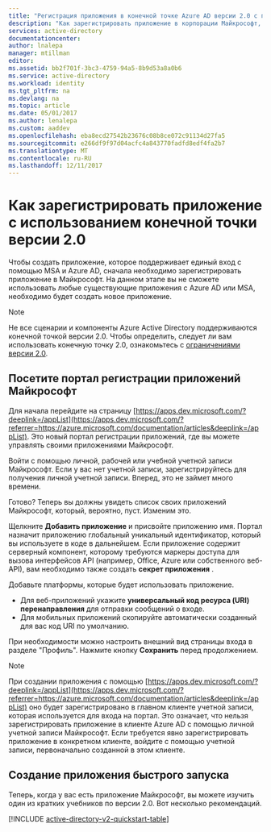 ```yaml
---
title: "Регистрация приложения в конечной точке Azure AD версии 2.0 с помощью портала | Документация Майкрософт"
description: "Как зарегистрировать приложение в корпорации Майкрософт, чтобы реализовать вход и доступ к службам Майкрософт с помощью конечной точки версии 2.0."
services: active-directory
documentationcenter: 
author: lnalepa
manager: mtillman
editor: 
ms.assetid: bb2f701f-3bc3-4759-94a5-8b9d53a8a0b6
ms.service: active-directory
ms.workload: identity
ms.tgt_pltfrm: na
ms.devlang: na
ms.topic: article
ms.date: 05/01/2017
ms.author: lenalepa
ms.custom: aaddev
ms.openlocfilehash: eba8ecd27542b23676c08b8ce072c91134d27fa5
ms.sourcegitcommit: e266df9f97d04acfc4a843770fadfd8edf4fa2b7
ms.translationtype: MT
ms.contentlocale: ru-RU
ms.lasthandoff: 12/11/2017
---
```

# <a name="how-to-register-an-app-with-the-v20-endpoint"></a>Как зарегистрировать приложение с использованием конечной точки версии 2.0
Чтобы создать приложение, которое поддерживает единый вход с помощью MSA и Azure AD, сначала необходимо зарегистрировать приложение в Майкрософт.  На данном этапе вы не сможете использовать любые существующие приложения с Azure AD или MSA, необходимо будет создать новое приложение.

> [!NOTE]
> Не все сценарии и компоненты Azure Active Directory поддерживаются конечной точкой версии 2.0.  Чтобы определить, следует ли вам использовать конечную точку 2.0, ознакомьтесь с [ограничениями версии 2.0](active-directory-v2-limitations.md).
> 
> 

## <a name="visit-the-microsoft-app-registration-portal"></a>Посетите портал регистрации приложений Майкрософт
Для начала перейдите на страницу [https://apps.dev.microsoft.com/?deeplink=/appList](https://apps.dev.microsoft.com/?referrer=https://azure.microsoft.com/documentation/articles&deeplink=/appList).  Это новый портал регистрации приложений, где вы можете управлять своими приложениями Майкрософт.

Войти с помощью личной, рабочей или учебной учетной записи Майкрософт.  Если у вас нет учетной записи, зарегистрируйтесь для получения личной учетной записи. Вперед, это не займет много времени.

Готово? Теперь вы должны увидеть список своих приложений Майкрософт, который, вероятно, пуст.  Изменим это.

Щелкните **Добавить приложение** и присвойте приложению имя.  Портал назначит приложению глобальный уникальный идентификатор, который вы используете в коде в дальнейшем.  Если приложение содержит серверный компонент, которому требуются маркеры доступа для вызова интерфейсов API (например, Office, Azure или собственного веб-API), вам необходимо также создать **секрет приложения** .

Добавьте платформы, которые будет использовать приложение.

* Для веб-приложений укажите **универсальный код ресурса (URI) перенаправления** для отправки сообщений о входе.
* Для мобильных приложений скопируйте автоматически созданный для вас код URI по умолчанию.

При необходимости можно настроить внешний вид страницы входа в разделе "Профиль".  Нажмите кнопку **Сохранить** перед продолжением.

> [!NOTE]
> При создании приложения с помощью [https://apps.dev.microsoft.com/?deeplink=/appList](https://apps.dev.microsoft.com/?referrer=https://azure.microsoft.com/documentation/articles&deeplink=/appList) оно будет зарегистрировано в главном клиенте учетной записи, которая используется для входа на портал.  Это означает, что нельзя зарегистрировать приложение в клиенте Azure AD с помощью личной учетной записи Майкрософт.  Если требуется явно зарегистрировать приложение в конкретном клиенте, войдите с помощью учетной записи, первоначально созданной в этом клиенте.
> 
> 

## <a name="build-a-quick-start-app"></a>Создание приложения быстрого запуска
Теперь, когда у вас есть приложение Майкрософт, вы можете изучить один из кратких учебников по версии 2.0.  Вот несколько рекомендаций.

[!INCLUDE [active-directory-v2-quickstart-table](../../../includes/active-directory-v2-quickstart-table.md)]


